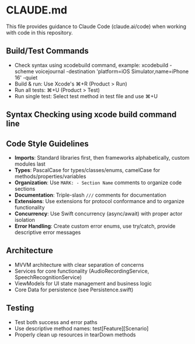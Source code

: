 # CLAUDE.md

This file provides guidance to Claude Code (claude.ai/code) when working with code in this repository.

## Build/Test Commands
- Check syntax using xcodebuild command, example: xcodebuild -scheme voicejournal -destination 'platform=iOS Simulator,name=iPhone 16' -quiet
- Build & run: Use Xcode's ⌘+R (Product > Run)
- Run all tests: ⌘+U (Product > Test)
- Run single test: Select test method in test file and use ⌘+U

## Syntax Checking using xcode build command line

## Code Style Guidelines
- **Imports**: Standard libraries first, then frameworks alphabetically, custom modules last
- **Types**: PascalCase for types/classes/enums, camelCase for methods/properties/variables
- **Organization**: Use `MARK: - Section Name` comments to organize code sections
- **Documentation**: Triple-slash `///` comments for documentation
- **Extensions**: Use extensions for protocol conformance and to organize functionality
- **Concurrency**: Use Swift concurrency (async/await) with proper actor isolation
- **Error Handling**: Create custom error enums, use try/catch, provide descriptive error messages

## Architecture
- MVVM architecture with clear separation of concerns
- Services for core functionality (AudioRecordingService, SpeechRecognitionService)
- ViewModels for UI state management and business logic
- Core Data for persistence (see Persistence.swift)

## Testing
- Test both success and error paths
- Use descriptive method names: test[Feature][Scenario]
- Properly clean up resources in tearDown methods
